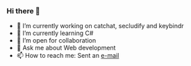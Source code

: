 ### Hi there 👋

- 🔭 I’m currently working on catchat, secludify and keybindr
- 🌱 I’m currently learning C#
- 👯 I’m open for collaboration
- 💬 Ask me about Web development
- 📫 How to reach me: Sent an [e-mail](mailto:github.pogromed@aleeas.com)

